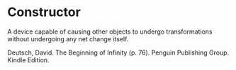 # Constructor

A device capable of causing other objects to undergo transformations without undergoing any net change itself.

Deutsch, David. The Beginning of Infinity (p. 76). Penguin Publishing Group. Kindle Edition. 